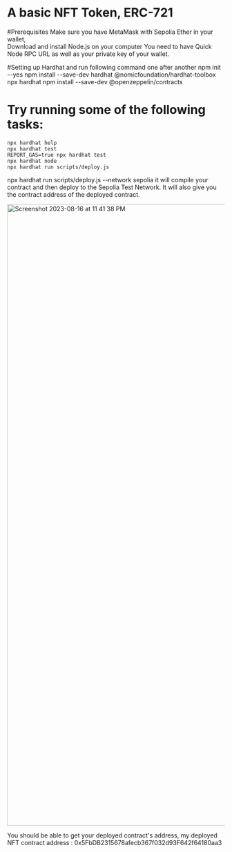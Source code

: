 # A basic NFT Token, ERC-721 


#Prerequisites
Make sure you have MetaMask with Sepolia Ether in your wallet,  
Download and install Node.js on your computer
You need to have Quick Node RPC URL as well as your private key of your wallet. 

#Setting up Hardhat and run following command one after another
npm init --yes
npm install --save-dev hardhat @nomicfoundation/hardhat-toolbox
npx hardhat 
npm install --save-dev @openzeppelin/contracts



# Try running some of the following tasks:

```shell
npx hardhat help
npx hardhat test
REPORT_GAS=true npx hardhat test
npx hardhat node
npx hardhat run scripts/deploy.js
```

npx hardhat run scripts/deploy.js --network sepolia
it will compile your contract and then deploy to the Sepolia Test Network. It will also give you the contract address of the deployed contract.

<img width="1440" alt="Screenshot 2023-08-16 at 11 41 38 PM" src="https://github.com/ravikr-opnsrc/basic-NFT/assets/135989427/8f5a2bb0-e24d-4231-8415-a10d3471f542">


You should be able to get your deployed contract's address, 
my deployed NFT contract address : 0x5FbDB2315678afecb367f032d93F642f64180aa3
